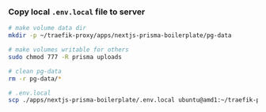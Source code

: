 ### Copy local `.env.local` file to server

```bash
# make volume data dir
mkdir -p ~/traefik-proxy/apps/nextjs-prisma-boilerplate/pg-data

# make volumes writable for others
sudo chmod 777 -R prisma uploads

# clean pg-data
rm -r pg-data/*

# .env.local
scp ./apps/nextjs-prisma-boilerplate/.env.local ubuntu@amd1:~/traefik-proxy/apps/nextjs-prisma-boilerplate

```
